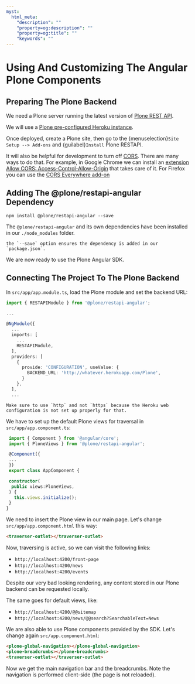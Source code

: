 ```yaml
---
myst:
  html_meta:
    "description": ""
    "property=og:description": ""
    "property=og:title": ""
    "keywords": ""
---
```


# Using And Customizing The Angular Plone Components

## Preparing The Plone Backend

We need a Plone server running the latest version of [Plone REST API](plone6docs:plone.restapi/docs/source/index).

We will use a [Plone pre-configured Heroku instance](https://github.com/collective/training-sandbox).

Once deployed, create a Plone site, then go to the {menuselection}`Site Setup --> Add-ons` and {guilabel}`Install` Plone RESTAPI.

It will also be helpful for development to turn off [CORS](https://en.wikipedia.org/wiki/Cross-origin_resource_sharing).
There are many ways to do that.  For example, in Google Chrome we can install an [extension Allow CORS: Access-Control-Allow-Origin](https://chrome.google.com/webstore/detail/allow-cors-access-control/lhobafahddgcelffkeicbaginigeejlf?hl=en-US) that takes care of it. For Firefox you can use the [CORS Everywhere add-on](https://addons.mozilla.org/en-US/firefox/addon/cors-everywhere/)

## Adding The @plone/restapi-angular Dependency

```shell
npm install @plone/restapi-angular --save
```

The `@plone/restapi-angular` and its own dependencies have been installed in our `./node_modules` folder.

```{note}
the `--save` option ensures the dependency is added in our `package.json`.
```

We are now ready to use the Plone Angular SDK.

## Connecting The Project To The Plone Backend

In `src/app/app.module.ts`, load the Plone module and set the backend URL:

```ts
import { RESTAPIModule } from '@plone/restapi-angular';

...

@NgModule({
  ...
  imports: [
    ...
    RESTAPIModule,
  ],
  providers: [
    {
      provide: 'CONFIGURATION', useValue: {
        BACKEND_URL: 'http://whatever.herokuapp.com/Plone',
      }
    },
  ],
  ...
```

```{warning}
Make sure to use `http` and not `https` because the Heroku web configuration is not set up properly for that.
```

We have to set up the default Plone views for traversal in `src/app/app.component.ts`:

```ts
 import { Component } from '@angular/core';
 import { PloneViews } from '@plone/restapi-angular';

 @Component({
 ...
 })
 export class AppComponent {

 constructor(
  public views:PloneViews,
 ) {
   this.views.initialize();
 }
}
```

We need to insert the Plone view in our main page. Let's change `src/app/app.component.html` this way:

```html
<traverser-outlet></traverser-outlet>
```

Now, traversing is active, so we can visit the following links:

- `http://localhost:4200/front-page`
- `http://localhost:4200/news`
- `http://localhost:4200/events`

Despite our very bad looking rendering, any content stored in our Plone backend can be requested locally.

The same goes for default views, like:

- `http://localhost:4200/@@sitemap`
- `http://localhost:4200/news/@@search?SearchableText=News`

We are also able to use Plone components provided by the SDK.
Let's change again `src/app.component.html`:

```html
<plone-global-navigation></plone-global-navigation>
<plone-breadcrumbs></plone-breadcrumbs>
<traverser-outlet></traverser-outlet>
```

Now we get the main navigation bar and the breadcrumbs. Note the navigation is performed client-side (the page is not reloaded).

